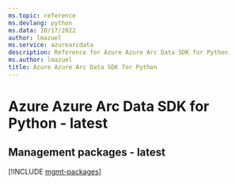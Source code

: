 ```yaml
---
ms.topic: reference
ms.devlang: python
ms.data: 10/17/2022
author: lmazuel
ms.service: azurearcdata
description: Reference for Azure Azure Arc Data SDK for Python
ms.author: lmazuel
title: Azure Azure Arc Data SDK for Python
---
```

# Azure Azure Arc Data SDK for Python - latest

## Management packages - latest
[!INCLUDE [mgmt-packages](azure-arc-data-mgmt-index.md)]